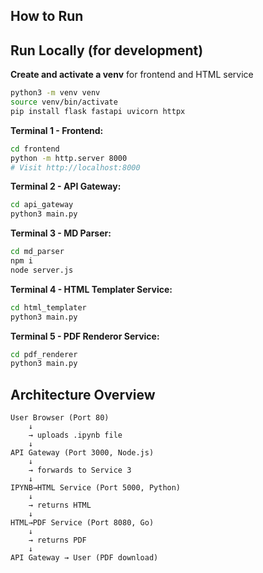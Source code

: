 ## How to Run

## Run Locally (for development)

**Create and activate a venv**
for frontend and HTML service
```bash
python3 -m venv venv
source venv/bin/activate
pip install flask fastapi uvicorn httpx
```

**Terminal 1 - Frontend:**
```bash
cd frontend
python -m http.server 8000
# Visit http://localhost:8000
```

**Terminal 2 - API Gateway:**
```bash
cd api_gateway
python3 main.py 
```

**Terminal 3 - MD Parser:**
```bash
cd md_parser
npm i 
node server.js
```

**Terminal 4 - HTML Templater Service:**
```bash
cd html_templater
python3 main.py
```


**Terminal 5 - PDF Renderor Service:**
```bash
cd pdf_renderer
python3 main.py
```

## Architecture Overview

```
User Browser (Port 80)
    ↓
    → uploads .ipynb file
    ↓
API Gateway (Port 3000, Node.js)
    ↓
    → forwards to Service 3
    ↓
IPYNB→HTML Service (Port 5000, Python)
    ↓
    → returns HTML
    ↓
HTML→PDF Service (Port 8080, Go)
    ↓
    → returns PDF
    ↓
API Gateway → User (PDF download)
```
